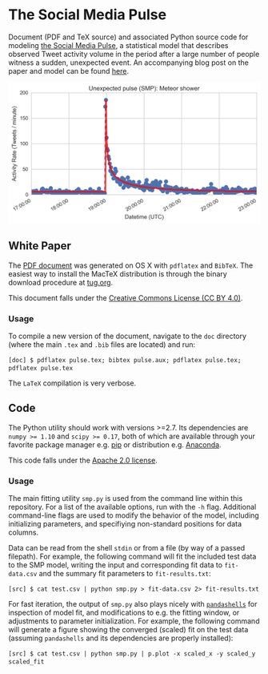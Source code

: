 # The Social Media Pulse 

Document (PDF and TeX source) and associated Python source code for modeling [the Social Media Pulse](doc/pulse.pdf), a statistical model that describes observed Tweet activity volume in the period after a large number of people witness a sudden, unexpected event. An accompanying blog post on the paper and model can be found [here](TBD). 

<img src="doc/img/meteor-shower.png" alt="Social Media Pulse example" title="Social Media Pulse: Meteor" width="600">

## White Paper 

The [PDF document](doc/pulse.pdf) was generated on OS X with ``pdflatex`` and ``BibTeX``. The easiest way to install the MacTeX distribution is through the binary download procedure at [tug.org](https://tug.org/mactex/). 

This document falls under the [Creative Commons License (CC BY 4.0)](https://creativecommons.org/licenses/by/4.0/).

### Usage 

To compile a new version of the document, navigate to the ``doc`` directory (where the main ``.tex`` and ``.bib`` files are located) and run: 

```
[doc] $ pdflatex pulse.tex; bibtex pulse.aux; pdflatex pulse.tex; pdflatex pulse.tex
``` 

The ``LaTeX`` compilation is very verbose.


## Code 

The Python utility should work with versions >=2.7. Its dependencies are ``numpy >= 1.10`` and ``scipy >= 0.17``, both of which are available through your favorite package manager e.g. [pip](https://pip.pypa.io/en/stable/) or distribution e.g. [Anaconda](https://docs.continuum.io/anaconda/index). 

This code falls under the [Apache 2.0 license](http://www.apache.org/licenses/LICENSE-2.0).
 
### Usage 

The main fitting utility ``smp.py`` is used from the command line within this repository. For a list of the available options, run with the ``-h`` flag. Additional command-line flags are used to modify the behavior of the model, including initializing parameters, and specifiying non-standard positions for data columns. 

Data can be read from the shell ``stdin`` or from a file (by way of a passed filepath). For example, the following command will fit the included test data to the SMP model, writing the input and corresponding fit data to ``fit-data.csv`` and the summary fit parameters to ``fit-results.txt``:

```
[src] $ cat test.csv | python smp.py > fit-data.csv 2> fit-results.txt
``` 

For fast iteration, the output of ``smp.py`` also plays nicely with [``pandashells``](https://github.com/robdmc/pandashells) for inspection of model fit, and modifications to e.g. the fitting window, or adjustments to parameter initialization. For example, the following command will generate a figure showing the converged (scaled) fit on the test data (assuming ``pandashells`` and its dependencies are properly installed):

```
[src] $ cat test.csv | python smp.py | p.plot -x scaled_x -y scaled_y scaled_fit 
```

